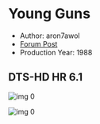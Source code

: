 # Young Guns

* Author: aron7awol
* [Forum Post](https://www.avsforum.com/threads/bass-eq-for-filtered-movies.2995212/post-58610000)
* Production Year: 1988

## DTS-HD HR 6.1

![img 0](https://i.imgur.com/XfBt8OM.jpg)

![img 0](https://i.imgur.com/p71TqrT.png)

